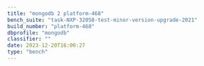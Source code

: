 ```yaml
---
title: "mongodb 2 platform-468"
bench_suite: "task-NXP-32058-test-minor-version-upgrade-2021"
build_number: "platform-468"
dbprofile: "mongodb"
classifier: ""
date: 2023-12-20T16:00:27
type: "bench"
---
```

